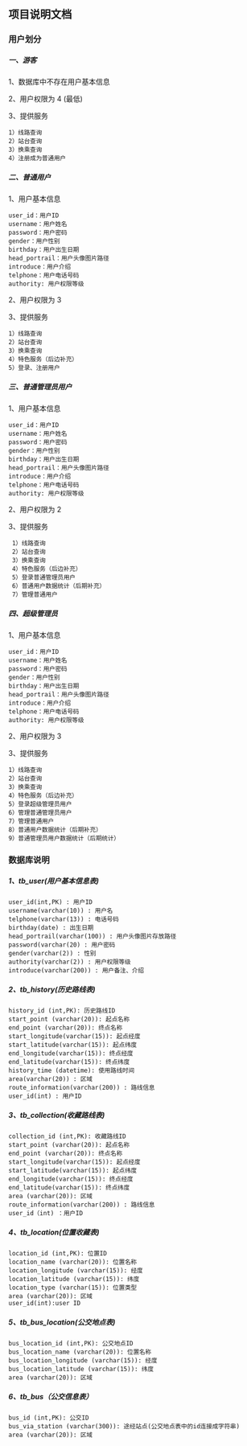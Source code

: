 
## 项目说明文档

### 用户划分

##### 一、游客

1、数据库中不存在用户基本信息

2、用户权限为 4 (最低)
    
3、提供服务

    1）线路查询
    2）站台查询
    3）换乘查询
    4）注册成为普通用户
    
##### 二、普通用户

1、用户基本信息

    user_id：用户ID
    username：用户姓名
    password：用户密码
    gender：用户性别
    birthday：用户出生日期 
    head_portrail：用户头像图片路径
    introduce：用户介绍
    telphone：用户电话号码
    authority: 用户权限等级

2、用户权限为 3

3、提供服务

    1）线路查询
    2）站台查询
    3）换乘查询
    4）特色服务（后边补充）
    5）登录、注册用户

##### 三、普通管理员用户

1、用户基本信息

    user_id：用户ID
    username：用户姓名
    password：用户密码
    gender：用户性别
    birthday：用户出生日期
    head_portrail：用户头像图片路径
    introduce：用户介绍
    telphone：用户电话号码
    authority: 用户权限等级

2、用户权限为 2

3、提供服务

     1）线路查询
     2）站台查询
     3）换乘查询
     4）特色服务（后边补充）
     5）登录普通管理员用户
     6）普通用户数据统计（后期补充）
     7）管理普通用户
     
 ##### 四、超级管理员
 
 1、用户基本信息
 
    user_id：用户ID
    username：用户姓名
    password：用户密码
    gender：用户性别
    birthday：用户出生日期
    head_portrail：用户头像图片路径
    introduce：用户介绍
    telphone：用户电话号码
    authority: 用户权限等级

2、用户权限为 3

3、提供服务

    1）线路查询
    2）站台查询
    3）换乘查询
    4）特色服务（后边补充）
    5）登录超级管理员用户
    6）管理普通管理员用户
    7）管理普通用户
    8）普通用户数据统计（后期补充）
    9）普通管理员用户数据统计（后期统计）



### 数据库说明

##### 1、tb_user(用户基本信息表)

    user_id(int,PK) : 用户ID
    username(varchar(10)) : 用户名
    telphone(varchar(13)) : 电话号码
    birthday(date) : 出生日期
    head_portrail(varchar(100)) : 用户头像图片存放路径
    password(varchar(20) : 用户密码
    gender(varchar(2)) : 性别
    authority(varchar(2)) : 用户权限等级
    introduce(varchar(200)) : 用户备注、介绍
    
 ##### 2、tb_history(历史路线表)
 
    history_id (int,PK): 历史路线ID
    start_point (varchar(20)): 起点名称
    end_point (varchar(20)): 终点名称
    start_longitude(varchar(15)): 起点经度
    start_latitude(varchar(15)): 起点纬度
    end_longitude(varchar(15)): 终点经度
    end_latitude(varchar(15)): 终点纬度
    history_time (datetime): 使用路线时间
    area(varchar(20)) : 区域
    route_information(varchar(200)) : 路线信息 
    user_id(int) : 用户ID
   
    
##### 3、tb_collection(收藏路线表)

    collection_id (int,PK): 收藏路线ID
    start_point (varchar(20)): 起点名称
    end_point (varchar(20)): 终点名称
    start_longitude(varchar(15)): 起点经度
    start_latitude(varchar(15)): 起点纬度
    end_longitude(varchar(15)): 终点经度
    end_latitude(varchar(15)): 终点纬度
    area (varchar(20)): 区域
    route_information(varchar(200)) : 路线信息 
    user_id（int) ：用户ID
     
    
##### 4、tb_location(位置收藏表)

    location_id (int,PK): 位置ID
    location_name (varchar(20)): 位置名称
    location_longitude (varchar(15)): 经度
    location_latitude (varchar(15)): 纬度
    location_type (varchar(15)): 位置类型
    area (varchar(20)): 区域
    user_id(int):user ID
    
##### 5、tb_bus_location(公交地点表)

    bus_location_id (int,PK): 公交地点ID
    bus_location_name (varchar(20)): 位置名称
    bus_location_longitude (varchar(15)): 经度
    bus_location_latitude (varchar(15)): 纬度
    area (varchar(20)): 区域

##### 6、tb_bus（公交信息表）

    bus_id (int,PK): 公交ID
    bus_via_station (varchar(300)): 途经站点(公交地点表中的id连接成字符串)
    area (varchar(20)): 区域
     
 


